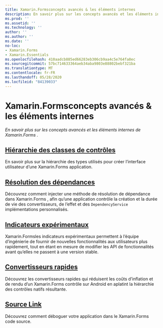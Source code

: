 ```yaml
---
title: Xamarin.Formsconcepts avancés & les éléments internes
description: En savoir plus sur les concepts avancés et les éléments internes de Xamarin.Forms .
ms.prod: ''
ms.assetid: ''
ms.technology: ''
author: ''
ms.author: ''
ms.date: ''
no-loc:
- Xamarin.Forms
- Xamarin.Essentials
ms.openlocfilehash: 410aadcb885ed66283eb306cb9aa4c5e764fa8ec
ms.sourcegitcommit: 57bc714633364aeb34aba9803e88802bebf321ba
ms.translationtype: MT
ms.contentlocale: fr-FR
ms.lasthandoff: 05/28/2020
ms.locfileid: "84139033"
---
```

# <a name="xamarinforms-advanced-concepts--internals"></a>Xamarin.Formsconcepts avancés & les éléments internes

_En savoir plus sur les concepts avancés et les éléments internes de Xamarin.Forms ._

## <a name="controls-class-hierarchy"></a>[Hiérarchie des classes de contrôles](class-hierarchy.md)

En savoir plus sur la hiérarchie des types utilisés pour créer l’interface utilisateur d’une Xamarin.Forms application.

## <a name="dependency-resolution"></a>[Résolution des dépendances](dependency-resolution.md)

Découvrez comment injecter une méthode de résolution de dépendance dans Xamarin.Forms , afin qu’une application contrôle la création et la durée de vie des convertisseurs, de l’effet et des `DependencyService` implémentations personnalisés.

## <a name="experimental-flags"></a>[Indicateurs expérimentaux](experimental-flags.md)

Xamarin.Formsles indicateurs expérimentaux permettent à l’équipe d’ingénierie de fournir de nouvelles fonctionnalités aux utilisateurs plus rapidement, tout en étant en mesure de modifier les API de fonctionnalités avant qu’elles ne passent à une version stable.

## <a name="fast-renderers"></a>[Convertisseurs rapides](fast-renderers.md)

Découvrez les convertisseurs rapides qui réduisent les coûts d’inflation et de rendu d’un Xamarin.Forms contrôle sur Android en aplatint la hiérarchie des contrôles natifs résultante.

## <a name="source-link"></a>[Source Link](sourcelink.md)

Découvrez comment déboguer votre application dans le Xamarin.Forms code source.
